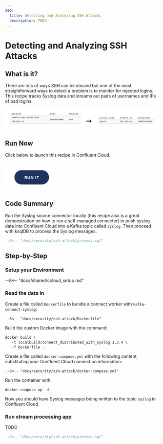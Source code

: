 ```yaml
---
seo:
  title: Detecting and Analyzing SSH Attacks
  description: TODO
---
```


# Detecting and Analyzing SSH Attacks

## What is it?

There are lots of ways SSH can be abused but one of the most straightforward ways to detect a problem is to monitor for rejected logins.
This recipe tracks Syslog data and streams out pairs of usernames and IPs of bad logins.

![ssh-attack](../../img/ssh-attack.png)

## Run Now

Click below to launch this recipe in Confluent Cloud.

![launch](../../img/launch.png)

## Code Summary

Run the Syslog source connector locally (this recipe also is a great demonstration on how to run a self-managed connector) to push syslog data into Confluent Cloud into a Kafka topic called `syslog`.
Then proceed with ksqlDB to process the Syslog messages.

```sql
--8<-- "docs/security/ssh-attack/process.sql"
```

## Step-by-Step

### Setup your Environment

--8<-- "docs/shared/ccloud_setup.md"

### Read the data in

Create a file called `Dockerfile` to bundle a connect worker with `kafka-connect-syslog`:

```text
--8<-- "docs/security/ssh-attack/Dockerfile"
```

Build the custom Docker image with the command:

```
docker build \
   -t localbuild/connect_distributed_with_syslog:1.3.4 \
   -f Dockerfile .
```

Create a file called `docker-compose.yml` with the following content, substituting your Confluent Cloud connection information:

```text
--8<-- "docs/security/ssh-attack/docker-compose.yml"
```

Run the container with:

```
docker-compose up -d
```

Now you should have Syslog messages being written to the topic `syslog` in Confluent Cloud.

### Run stream processing app

TODO

```sql
--8<-- "docs/security/ssh-attack/process.sql"
```
